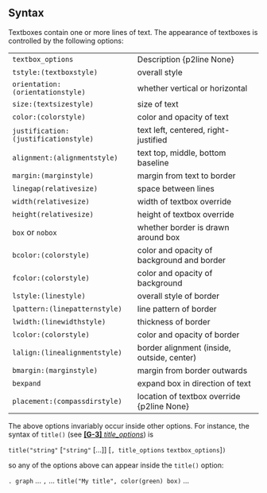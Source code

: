 ## Syntax

Textboxes contain one or more lines of text. The appearance of textboxes
is controlled by the following options:

|                                          |                                            |
|------------------------------------------|--------------------------------------------|
| `textbox_options`                        | Description {p2line None}                  |
| `tstyle:(textboxstyle)`              | overall style                              |
| `orientation:(orientationstyle)`     | whether vertical or horizontal             |
| `size:(textsizestyle)`               | size of text                               |
| `color:(colorstyle)`                 | color and opacity of text                  |
| `justification:(justificationstyle)` | text left, centered, right-justified       |
| `alignment:(alignmentstyle)`         | text top, middle, bottom baseline          |
| `margin:(marginstyle)`               | margin from text to border                 |
| `linegap(relativesize)`              | space between lines                        |
| `width(relativesize)`                | width of textbox override                  |
| `height(relativesize)`               | height of textbox override                 |
| `box` or `nobox`                         | whether border is drawn around box         |
| `bcolor:(colorstyle)`                | color and opacity of background and border |
| `fcolor:(colorstyle)`                | color and opacity of background            |
| `lstyle:(linestyle)`                 | overall style of border                    |
| `lpattern:(linepatternstyle)`        | line pattern of border                     |
| `lwidth:(linewidthstyle)`            | thickness of border                        |
| `lcolor:(colorstyle)`                | color and opacity of border                |
| `lalign:(linealignmentstyle)`        | border alignment (inside, outside, center) |
| `bmargin:(marginstyle)`              | margin from border outwards                |
| `bexpand`                                | expand box in direction of text            |
| `placement:(compassdirstyle)`        | location of textbox override {p2line None} |

The above options invariably occur inside other options. For instance,
the syntax of `title()` (see
[<strong>[G-3]</strong> <em>title_options</em>](http://www.stata.com/help.cgi?title_options))
is

`title("string"` \[`"string"` \[...\]\] \[`, title_options`
`textbox_options`\]`)`

so any of the options above can appear inside the `title()` option:

`. graph` ... `,` ... `title("My title", color(green) box)` ...
